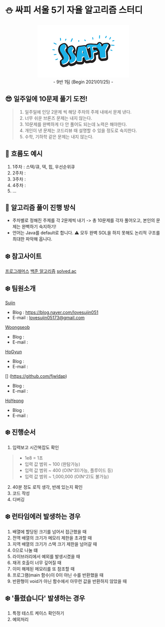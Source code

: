 # :snowman: 싸피 서울 5기 자율 알고리즘 스터디 

<p align="center">
  <img src="./img/ssafy.png"><br/>
  - 9반 1팀 (Begin 2021/01/25) -
</p>


## :sunglasses: 일주일에 10문제 풀기 도전!

> 1. 일주일에 인당 2문제 씩 해당 주차의 주제 내에서 문제 낸다.
> 2. 너무 쉬운 브론즈 문제는 내지 않는다.
> 3. 10문제를 완벽하게 다 안 풀어도 되는데 노력은 해야한다.
> 4. 개인이 낸 문제는 코드리뷰 때 설명할 수 있을 정도로 숙지한다.
> 5. 수학, 기하학 같은 문제는 내지 않는다.

## :raised_hands: 흐름도 예시
1. 1주차 : 스택/큐, 덱, 힙, 우선순위큐  
2. 2주차 :   
3. 3주차 :  
4. 4주차 :  
5. ...  

## :raised_hands: 알고리즘 풀이 진행 방식

+ 주차별로 정해진 주제를 각 2문제씩 내기 -> 총 10문제를 각자 풀어오고, 본인의 문제는 완벽하기 숙지하기!  
+ 언어는 Java를 default로 합니다.
:warning: 모두 완벽 SOL을 하지 못해도 논리적 구조를 최대한 파악해 옵니다.

## :snowflake: 참고사이트
[프로그래머스](https://programmers.co.kr/learn/challenges?tab=practice_kit)
[백준 알고리즘](https://www.acmicpc.net/) 
[solved.ac](https://solved.ac/)


## :snowflake: 팀원소개

[Sujin](https://github.com/SujinJeong)
- Blog : https://blog.naver.com/lovesujin051
- E-mail : lovesujin05173@gmail.com

[Woongseob](https://github.com/woongseob12)
- Blog : 
- E-mail : 

[HoGyun](https://github.com/KangHoGyun)
- Blog : 
- E-mail : 

[] (https://github.com/fjwldap)
- Blog : 
- E-mail : 

[HoYeong](https://github.com/hoyeong-s)
- Blog : 
- E-mail : 


## :snowflake: 진행순서
1. 입력보고 시간복잡도 확인
> - 1e8 = 1초
> - 입력 값 범위 ~ 100 (완탐가능)
> - 입력 값 범위 ~ 400 (O(N^3))가능, 플루이드 등)
> - 입력 값 범위 ~ 1,000,000 (O(N^2)도 불가능)
2. 40분 정도 로직 생각, 반례 있는지 확인
3. 코드 작성
4. 디버깅

## :snowflake: 런타임에러 발생하는 경우
1. 배열에 할당된 크기를 넘어서 접근했을 때
2. 전역 배열의 크기가 메모리 제한을 초과할 때
3. 지역 배열의 크기가 스택 크기 제한을 넘어갈 때
4. 0으로 나눌 떄
5. 라이브러리에서 예외를 발생시켰을 때
6. 재귀 호출이 너무 깊어질 때
7. 이미 해제된 메모리를 또 참조할 때
8. 프로그램(main 함수)이 0이 아닌 수를 반환했을 때
9.  반환형이 void가 아닌 함수에서 아무런 값을 반환하지 않았을 때

## :snowflake: '틀렸습니다' 발생하는 경우
1. 특정 테스트 케이스 확인하기
2. 예외처리
